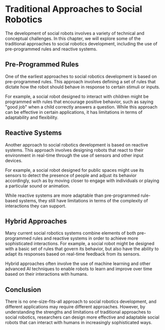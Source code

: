 Traditional Approaches to Social Robotics
========================================================================

The development of social robots involves a variety of technical and conceptual challenges. In this chapter, we will explore some of the traditional approaches to social robotics development, including the use of pre-programmed rules and reactive systems.

Pre-Programmed Rules
--------------------

One of the earliest approaches to social robotics development is based on pre-programmed rules. This approach involves defining a set of rules that dictate how the robot should behave in response to certain stimuli or inputs.

For example, a social robot designed to interact with children might be programmed with rules that encourage positive behavior, such as saying "good job" when a child correctly answers a question. While this approach can be effective in certain applications, it has limitations in terms of adaptability and flexibility.

Reactive Systems
----------------

Another approach to social robotics development is based on reactive systems. This approach involves designing robots that react to their environment in real-time through the use of sensors and other input devices.

For example, a social robot designed for public spaces might use its sensors to detect the presence of people and adjust its behavior accordingly, such as by moving closer to engage with individuals or playing a particular sound or animation.

While reactive systems are more adaptable than pre-programmed rule-based systems, they still have limitations in terms of the complexity of interactions they can support.

Hybrid Approaches
-----------------

Many current social robotics systems combine elements of both pre-programmed rules and reactive systems in order to achieve more sophisticated interactions. For example, a social robot might be designed with a basic set of rules that govern its behavior, but also have the ability to adapt its responses based on real-time feedback from its sensors.

Hybrid approaches often involve the use of machine learning and other advanced AI techniques to enable robots to learn and improve over time based on their interactions with humans.

Conclusion
----------

There is no one-size-fits-all approach to social robotics development, and different applications may require different approaches. However, by understanding the strengths and limitations of traditional approaches to social robotics, researchers can design more effective and adaptable social robots that can interact with humans in increasingly sophisticated ways.
